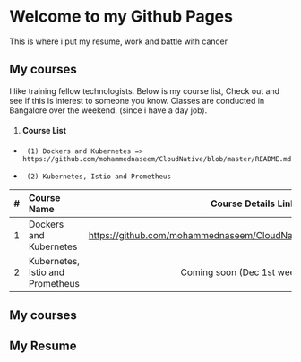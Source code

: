 # Welcome to my Github Pages
This is where i put my resume, work and battle with cancer


## My courses
I like training fellow technologists. Below is my course list, Check out and see if this is interest to someone you know.
Classes are conducted in Bangalore over the weekend. (since i have a day job).

1. #### Course List
+	   (1) Dockers and Kubernetes => https://github.com/mohammednaseem/CloudNative/blob/master/README.md
+	   (2) Kubernetes, Istio and Prometheus

| #           | Course Name           | Course Details Link    |
| ------------|:-------------|:------: |
| 1      | Dockers and Kubernetes            | https://github.com/mohammednaseem/CloudNative/blob/master/README.md |
| 2      | Kubernetes, Istio and Prometheus  |   Coming soon (Dec 1st week 2019                                      |


## My courses

## My Resume

